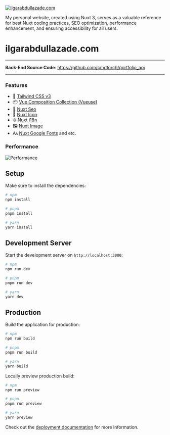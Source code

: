 [![ilgarabdullazade.com](https://ilgarabdullazade.com/__og_image__/og.png)](https://ilgarabdullazade.com)

My personal website, created using Nuxt 3, serves as a valuable reference for best Nuxt coding practices, SEO optimization, performance enhancement, and ensuring accessibility for all users.

# ilgarabdullazade.com

---

**Back-End Source Code**: https://github.com/cmdtorch/portfolio_api

---

### Features

- 💨 [Tailwind CSS v3](https://tailwindcss.com/)
- 📦 [Vue Composition Collection (Vueuse)](https://vueuse.org/)
- 🔎 [Nuxt Seo](https://nuxtseo.com/)
- 🔔 [Nuxt Icon](https://icones.js.org/)
- 🌐 [Nuxt i18n](https://v8.i18n.nuxtjs.org/)
- 🖼️ [Nuxt Image](https://image.nuxt.com/)
- 🗛 [Nuxt Google Fonts](https://image.nuxt.com/)
  and etc.

### Performance

![Performance](https://img001.prntscr.com/file/img001/GEYadSrVQTmWjMGkKejaKg.png)

## Setup

Make sure to install the dependencies:

```bash
# npm
npm install

# pnpm
pnpm install

# yarn
yarn install
```

## Development Server

Start the development server on `http://localhost:3000`:

```bash
# npm
npm run dev

# pnpm
pnpm run dev

# yarn
yarn dev
```

## Production

Build the application for production:

```bash
# npm
npm run build

# pnpm
pnpm run build

# yarn
yarn build
```

Locally preview production build:

```bash
# npm
npm run preview

# pnpm
pnpm run preview

# yarn
yarn preview
```

Check out the [deployment documentation](https://nuxt.com/docs/getting-started/deployment) for more information.
